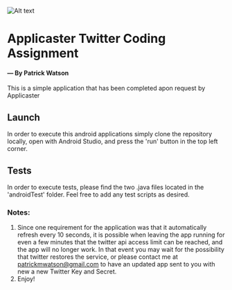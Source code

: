 
![Alt text](https://res.cloudinary.com/fillip/image/upload/v1477569315/snip_20161027145403_cyutpg.png)
# Applicaster Twitter Coding Assignment 
#### &mdash; By Patrick Watson

This is a simple application that has been completed apon request by Applicaster

## Launch 

In order to execute this android applications simply clone the repository locally, open with Android Studio, and press the 'run' button in the top left corner.

## Tests

In order to execute tests, please find the two .java files located in the 'androidTest' folder. Feel free to add any test scripts as desired.

### Notes:
1. Since one requirement for the application was that it automatically refresh every 10 seconds, it is possible when leaving the app running for even a few minutes that the twitter api access limit can be reached, and the app will no longer work. In that event you may wait for the possibility that twitter restores the service, or please contact me at patrickmwatson@gmail.com to have an updated app sent to you with new a new Twitter Key and Secret.
2. Enjoy!

 
